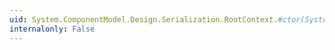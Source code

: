 ```yaml
---
uid: System.ComponentModel.Design.Serialization.RootContext.#ctor(System.CodeDom.CodeExpression,System.Object)
internalonly: False
---
```

